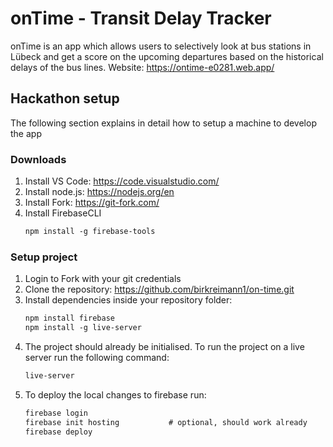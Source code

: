 # onTime - Transit Delay Tracker
onTime is an app which allows users to selectively look at bus stations in Lübeck and get a score on the upcoming departures based on the historical delays of the bus lines.
Website: https://ontime-e0281.web.app/
## Hackathon setup
The following section explains in detail how to setup a machine to develop the app
### Downloads
1. Install VS Code: https://code.visualstudio.com/
2. Install node.js: https://nodejs.org/en
3. Install Fork: https://git-fork.com/
4. Install FirebaseCLI
    ```markdown
	npm install -g firebase-tools
    ```
### Setup project
1. Login to Fork with your git credentials
2. Clone the repository: https://github.com/birkreimann1/on-time.git
3. Install dependencies inside your repository folder:
    ```markdown
	npm install firebase
    npm install -g live-server
    ```
4. The project should already be initialised. To run the project on a live server run the following command:
    ```markdown
	live-server
    ``` 
5. To deploy the local changes to firebase run:
    ```markdown
	firebase login
    firebase init hosting           # optional, should work already
    firebase deploy
    ``` 
